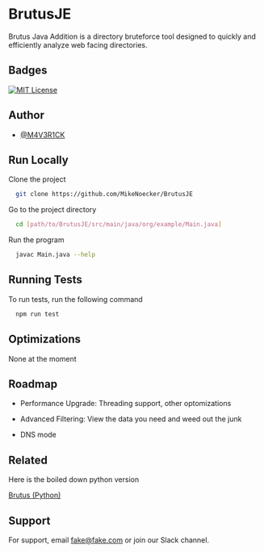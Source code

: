 
# BrutusJE

Brutus Java Addition is a directory bruteforce tool designed to quickly and efficiently analyze web facing directories.

## Badges

[![MIT License](https://img.shields.io/badge/License-MIT-green.svg)](https://choosealicense.com/licenses/mit/)


## Author

- [@M4V3R1CK](https://www.github.com/MikeNoecker)


## Run Locally

Clone the project

```bash
  git clone https://github.com/MikeNoecker/BrutusJE
```

Go to the project directory

```bash
  cd [path/to/BrutusJE/src/main/java/org/example/Main.java]
```

Run the program
```bash
  javac Main.java --help
```


## Running Tests

To run tests, run the following command

```bash
  npm run test
```


## Optimizations

None at the moment


## Roadmap

- Performance Upgrade: Threading support, other optomizations

- Advanced Filtering: View the data you need and weed out the junk

- DNS mode
## Related

Here is the boiled down python version

[Brutus (Python)](https://github.com/matiassingers/awesome-readme)


## Support

For support, email fake@fake.com or join our Slack channel.

